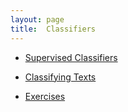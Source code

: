 ```yaml
---
layout: page
title:  Classifiers
---
```

* [Supervised Classifiers](/textanalysiscoursebook/book/classifiers/supervised-classifiers)

* [Classifying Texts](/textanalysiscoursebook/book/classifiers/classifying-texts)

* [Exercises](/textanalysiscoursebook/book/classifiers/exercises)